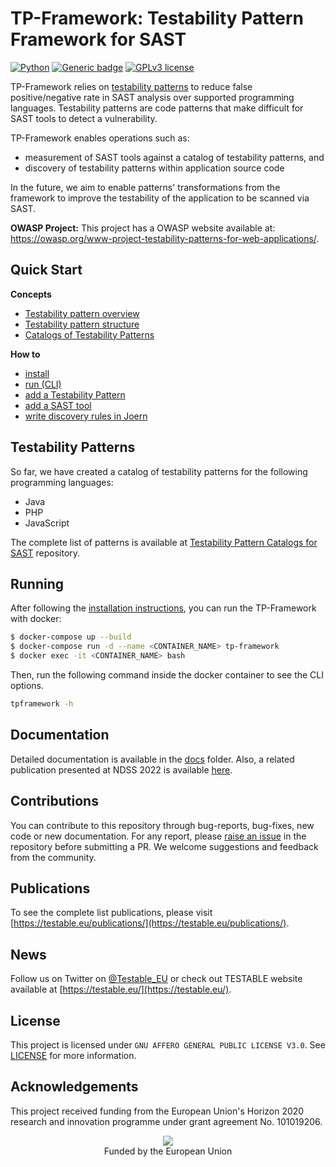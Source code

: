 # TP-Framework: Testability Pattern Framework for SAST
[![Python](https://img.shields.io/badge/python-3.10-blue.svg)](https://www.python.org/download/releases/3.10/) [![Generic badge](https://img.shields.io/badge/dockerized-yes-<COLOR>.svg)](https://shields.io/) [![GPLv3 license](https://img.shields.io/badge/License-GPLv3-blue.svg)](http://perso.crans.org/besson/LICENSE.html)

TP-Framework relies on [testability patterns](https://github.com/testable-eu/sast-testability-patterns) to reduce false positive/negative rate in SAST analysis over supported programming languages. Testability patterns are code patterns that make difficult for SAST tools to detect a vulnerability.

TP-Framework enables operations such as:
- measurement of SAST tools against a catalog of testability patterns, and 
- discovery of testability patterns within application source code 

In the future, we aim to enable patterns' transformations from the framework to improve the testability of the application to be scanned via SAST.   

**OWASP Project:** This project has a OWASP website available at: https://owasp.org/www-project-testability-patterns-for-web-applications/.


## Quick Start

__Concepts__
- [Testability pattern overview](./docs/Testability-Patterns.md) 
- [Testability pattern structure](./docs/Testability-patterns-structure.md)
- [Catalogs of Testability Patterns](https://github.com/testable-eu/sast-testability-patterns/blob/master/README.md)

__How to__
- [install](./docs/How-to-install.md)
- [run (CLI)](./docs/How-to-run-CLI-Usage.md)
- [add a Testability Pattern](./docs/How-to-add-a-Testability-Pattern.md)
- [add a SAST tool](./docs/How-to-add-a-SAST-tool.md)
- [write discovery rules in Joern](./docs/How-to-write-discovery-rules-in-Joern.md)

## Testability Patterns

So far, we have created a catalog of testability patterns for the following programming languages:

- Java
- PHP
- JavaScript

The complete list of patterns is available at [Testability Pattern Catalogs for SAST](https://github.com/testable-eu/sast-testability-patterns) repository.


## Running

After following the [installation instructions](), you can run the TP-Framework with docker:

```bash
$ docker-compose up --build
$ docker-compose run -d --name <CONTAINER_NAME> tp-framework
$ docker exec -it <CONTAINER_NAME> bash
```

Then, run the following command inside the docker container to see the CLI options.

```bash
tpframework -h
```

## Documentation

Detailed documentation is available in the [docs](./docs/README.md) folder. Also, a related publication presented at NDSS 2022 is available [here](https://www.ndss-symposium.org/wp-content/uploads/2022-150-paper.pdf).


## Contributions

You can contribute to this repository through bug-reports, bug-fixes, new code or new documentation. For any report, please [raise an issue](https://github.com/testable-eu/sast-tp-framework/issues/new) in the repository before submitting a PR. We welcome suggestions and feedback from the community.


## Publications

To see the complete list publications, please visit [https://testable.eu/publications/](https://testable.eu/publications/).


## News

Follow us on Twitter on [@Testable_EU](https://twitter.com/Testable_EU) or check out TESTABLE website available at [https://testable.eu/](https://testable.eu/).


## License

This project is licensed under `GNU AFFERO GENERAL PUBLIC LICENSE V3.0`. See [LICENSE](LICENSE) for more information.

## Acknowledgements

This project received funding from the European Union's Horizon 2020 research and innovation programme under grant agreement No. 101019206.

<p align="center">
  <img src="https://testable.eu/img/eu_flag.png"><br>
  Funded by the European Union
</p>
